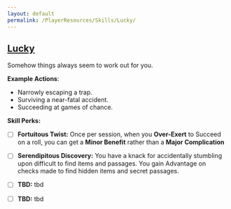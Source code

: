 ```yaml
---
layout: default
permalink: /PlayerResources/Skills/Lucky/
---
```

## [Lucky](#Lucky)
Somehow things always seem to work out for you.

**Example Actions**:

- Narrowly escaping a trap.
- Surviving a near-fatal accident.
- Succeeding at games of chance.

**Skill Perks:**

- [ ] **Fortuitous Twist:** Once per session, when you **Over-Exert** to Succeed on a roll, you can get a **Minor Benefit** rather than a **Major Complication**
  
- [ ] **Serendipitous Discovery:** You have a knack for accidentally stumbling upon difficult to find items and passages. You gain Advantage on checks made to find hidden items and secret passages.
  
- [ ] **TBD:** tbd
  
- [ ] **TBD:** tbd